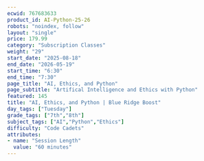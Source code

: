 ```yaml
---
ecwid: 767683633
product_id: AI-Python-25-26
robots: "noindex, follow"
layout: "single"
price: 179.99
category: "Subscription Classes"
weight: "29"
start_date: "2025-08-18"
end_date: "2026-05-19"
start_time: "6:30"
end_time: "7:30"
page_title: "AI, Ethics, and Python"
page_subtitle: "Artifical Intelligence and Ethics with Python"
featured: 145
title: "AI, Ethics, and Python | Blue Ridge Boost"
day_tags: ["Tuesday"]
grade_tags: ["7th","8th"]
subject_tags: ["AI","Python","Ethics"]
difficulty: "Code Cadets"
attributes:
- name: "Session Length"
  value: "60 minutes"
---
```


